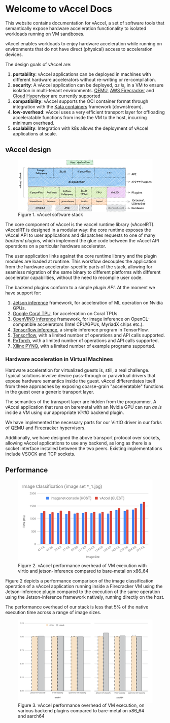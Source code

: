 # Welcome to vAccel Docs

This website contains documentation for vAccel, a set of software tools that
semantically expose hardware acceleration functionality to isolated workloads
running on VM sandboxes.

vAccel enables workloads to enjoy hardware acceleration while running on
environments that do not have direct (physical) access to acceleration devices.

The design goals of vAccel are:

1. **portability**: vAccel applications can be deployed in machines with
different hardware accelerators without re-writing or re-compilation.
2. **security**: A vAccel application can be deployed, *as is*, in a VM to
ensure isolation in multi-tenant environments. [QEMU](https://www.qemu.org),
[AWS Firecracker](https://firecracker-microvm.github.io/) and [Cloud
Hypervisor](https://www.cloudhypervisor.org/) are currently supported
3. **compatibility**: vAccel supports the OCI container format through integration
with the [Kata containers](https://katacontainers.io/) framework [downstream].
4. **low-overhead**: vAccel uses a very efficient transport layer for
offloading acceleratable functions from insde the VM to the host, incurring
minimum overhead.
5. **scalability**: Integration with k8s allows the deployment of vAccel
applications at scale.

## vAccel design

<figure>
  <!--<img src="img/vaccel-overview.svg" width="600" align=left />-->
  <img src="img/vaccel-overview-updated2.png" width="800" align=left />
  <figcaption>Figure 1. vAccel software stack</figcaption>
</figure>

The core component of vAccel is the vaccel runtime library (vAccelRT). vAccelRT
is designed in a modular way: the core runtime exposes the vAccel API to user
applications and dispatches requests to one of many *backend plugins*, which
implement the glue code between the vAccel API operations on a particular
hardware accelerator.

The user application links against the core runtime library and the plugin
modules are loaded at runtime. This workflow decouples the application from the
hardware accelerator-specific parts of the stack, allowing for seamless
migration of the same binary to different platforms with different accelerator
capabilities, without the need to recompile user code.

The backend plugins conform to a simple *plugin API*. At the moment we have
support for:

1. [Jetson inference](https://github.com/dusty-nv/jetson-inference) framework,
for acceleration of ML operation on Nvidia GPUs.
2. [Google Coral TPU](https://www.coral.ai/), for acceleration on Coral TPUs.
3. [OpenVINO inference](https://github.com/openvinotoolkit/openvino) framework,
for image inference on OpenCL-compatible accelerators (Intel CPU/GPUs, MyriadX
chips etc.).
4. [Tensorflow inference](https://github.com/nubificus/tf-classify), a simple
inference program in TensorFlow.
5. [Tensorflow](https://github.com/tensorflow/tensorflow), with a limited
number of operations and API calls supported.
6. [PyTorch](https://github.com/pytorch/pytorch), with a limited number of
operations and API calls supported.
7. [Xilinx PYNQ](https://github.com/xilinx/PYNQ), with a limited number of
example programs supported.

### Hardware acceleration in Virtual Machines

Hardware acceleration for virtualized guests is, still, a real challenge.
Typical solutions involve device pass-through or paravirtual drivers that
expose hardware semantics inside the guest. vAccel differentiates itself from
these approaches by exposing coarse-grain "acceleratable" functions in the
guest over a generic transport layer.

The semantics of the transport layer are hidden from the programmer. A vAccel
application that runs on baremetal with an Nvidia GPU can run *as is* inside
a VM using our appropriate *VirtIO* backend plugin. 

We have implemented the necessary parts for our VirtIO driver in our forks of
[QEMU](https://github.com/cloudkernels/qemu-vaccel/tree/vaccelrt) and
[Firecracker](https://github.com/cloudkernels/firecracker/tree/vaccel-0.23) hypervisors.

Additionally, we have designed the above transport protocol over sockets,
allowing vAccel applications to use any backend, as long as there is a socket
interface installed between the two peers. Existing implementations include
VSOCK and TCP sockets.

## Performance

<figure>
  <img src="img/perf_bm.png" width="600" align=left />
  <figcaption>Figure 2. vAccel performance overhead of VM execution with virtio and jetson-inference compared to bare-metal on x86_64</figcaption>
</figure>

Figure 2 depicts a performance comparison of the image classification
operation of a vAccel application running inside a Firecracker VM using the
Jetson-inference plugin compared to the execution of the same operation using
the Jetson-inference framework natively, running directly on the host.

The performance overhead of our stack is less that 5% of the native execution
time across a range of image sizes.

<figure>
  <img src="img/vaccel-inference-performance.png" width="800" align=left />
  <figcaption>Figure 3. vAccel performance overhead of VM execution, on various backend plugins compared to bare-metal on x86_64 and aarch64</figcaption>
</figure>


